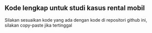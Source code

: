 ## Kode lengkap untuk studi kasus rental mobil

Silakan sesuaikan kode yang ada dengan kode di repositori github ini, silakan copy-paste jika tertinggal
